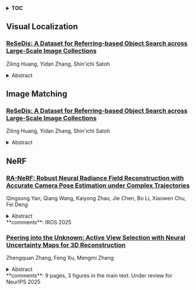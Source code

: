 <details>
  <summary><b>TOC</b></summary>
  <ol>
    <li><a href=#visual-localization>Visual Localization</a></li>
      <ul>
        <li><a href=#ReSeDis:-A-Dataset-for-Referring-based-Object-Search-across-Large-Scale-Image-Collections>ReSeDis: A Dataset for Referring-based Object Search across Large-Scale Image Collections</a></li>
      </ul>
    </li>
    <li><a href=#image-matching>Image Matching</a></li>
      <ul>
        <li><a href=#ReSeDis:-A-Dataset-for-Referring-based-Object-Search-across-Large-Scale-Image-Collections>ReSeDis: A Dataset for Referring-based Object Search across Large-Scale Image Collections</a></li>
      </ul>
    </li>
    <li><a href=#nerf>NeRF</a></li>
      <ul>
        <li><a href=#RA-NeRF:-Robust-Neural-Radiance-Field-Reconstruction-with-Accurate-Camera-Pose-Estimation-under-Complex-Trajectories>RA-NeRF: Robust Neural Radiance Field Reconstruction with Accurate Camera Pose Estimation under Complex Trajectories</a></li>
        <li><a href=#Peering-into-the-Unknown:-Active-View-Selection-with-Neural-Uncertainty-Maps-for-3D-Reconstruction>Peering into the Unknown: Active View Selection with Neural Uncertainty Maps for 3D Reconstruction</a></li>
      </ul>
    </li>
  </ol>
</details>

## Visual Localization  

### [ReSeDis: A Dataset for Referring-based Object Search across Large-Scale Image Collections](http://arxiv.org/abs/2506.15180)  
Ziling Huang, Yidan Zhang, Shin'ichi Satoh  
<details>  
  <summary>Abstract</summary>  
  <ol>  
    Large-scale visual search engines are expected to solve a dual problem at once: (i) locate every image that truly contains the object described by a sentence and (ii) identify the object's bounding box or exact pixels within each hit. Existing techniques address only one side of this challenge. Visual grounding yields tight boxes and masks but rests on the unrealistic assumption that the object is present in every test image, producing a flood of false alarms when applied to web-scale collections. Text-to-image retrieval excels at sifting through massive databases to rank relevant images, yet it stops at whole-image matches and offers no fine-grained localization. We introduce Referring Search and Discovery (ReSeDis), the first task that unifies corpus-level retrieval with pixel-level grounding. Given a free-form description, a ReSeDis model must decide whether the queried object appears in each image and, if so, where it is, returning bounding boxes or segmentation masks. To enable rigorous study, we curate a benchmark in which every description maps uniquely to object instances scattered across a large, diverse corpus, eliminating unintended matches. We further design a task-specific metric that jointly scores retrieval recall and localization precision. Finally, we provide a straightforward zero-shot baseline using a frozen vision-language model, revealing significant headroom for future study. ReSeDis offers a realistic, end-to-end testbed for building the next generation of robust and scalable multimodal search systems.  
  </ol>  
</details>  
  
  



## Image Matching  

### [ReSeDis: A Dataset for Referring-based Object Search across Large-Scale Image Collections](http://arxiv.org/abs/2506.15180)  
Ziling Huang, Yidan Zhang, Shin'ichi Satoh  
<details>  
  <summary>Abstract</summary>  
  <ol>  
    Large-scale visual search engines are expected to solve a dual problem at once: (i) locate every image that truly contains the object described by a sentence and (ii) identify the object's bounding box or exact pixels within each hit. Existing techniques address only one side of this challenge. Visual grounding yields tight boxes and masks but rests on the unrealistic assumption that the object is present in every test image, producing a flood of false alarms when applied to web-scale collections. Text-to-image retrieval excels at sifting through massive databases to rank relevant images, yet it stops at whole-image matches and offers no fine-grained localization. We introduce Referring Search and Discovery (ReSeDis), the first task that unifies corpus-level retrieval with pixel-level grounding. Given a free-form description, a ReSeDis model must decide whether the queried object appears in each image and, if so, where it is, returning bounding boxes or segmentation masks. To enable rigorous study, we curate a benchmark in which every description maps uniquely to object instances scattered across a large, diverse corpus, eliminating unintended matches. We further design a task-specific metric that jointly scores retrieval recall and localization precision. Finally, we provide a straightforward zero-shot baseline using a frozen vision-language model, revealing significant headroom for future study. ReSeDis offers a realistic, end-to-end testbed for building the next generation of robust and scalable multimodal search systems.  
  </ol>  
</details>  
  
  



## NeRF  

### [RA-NeRF: Robust Neural Radiance Field Reconstruction with Accurate Camera Pose Estimation under Complex Trajectories](http://arxiv.org/abs/2506.15242)  
Qingsong Yan, Qiang Wang, Kaiyong Zhao, Jie Chen, Bo Li, Xiaowen Chu, Fei Deng  
<details>  
  <summary>Abstract</summary>  
  <ol>  
    Neural Radiance Fields (NeRF) and 3D Gaussian Splatting (3DGS) have emerged as powerful tools for 3D reconstruction and SLAM tasks. However, their performance depends heavily on accurate camera pose priors. Existing approaches attempt to address this issue by introducing external constraints but fall short of achieving satisfactory accuracy, particularly when camera trajectories are complex. In this paper, we propose a novel method, RA-NeRF, capable of predicting highly accurate camera poses even with complex camera trajectories. Following the incremental pipeline, RA-NeRF reconstructs the scene using NeRF with photometric consistency and incorporates flow-driven pose regulation to enhance robustness during initialization and localization. Additionally, RA-NeRF employs an implicit pose filter to capture the camera movement pattern and eliminate the noise for pose estimation. To validate our method, we conduct extensive experiments on the Tanks\&Temple dataset for standard evaluation, as well as the NeRFBuster dataset, which presents challenging camera pose trajectories. On both datasets, RA-NeRF achieves state-of-the-art results in both camera pose estimation and visual quality, demonstrating its effectiveness and robustness in scene reconstruction under complex pose trajectories.  
  </ol>  
</details>  
**comments**: IROS 2025  
  
### [Peering into the Unknown: Active View Selection with Neural Uncertainty Maps for 3D Reconstruction](http://arxiv.org/abs/2506.14856)  
Zhengquan Zhang, Feng Xu, Mengmi Zhang  
<details>  
  <summary>Abstract</summary>  
  <ol>  
    Some perspectives naturally provide more information than others. How can an AI system determine which viewpoint offers the most valuable insight for accurate and efficient 3D object reconstruction? Active view selection (AVS) for 3D reconstruction remains a fundamental challenge in computer vision. The aim is to identify the minimal set of views that yields the most accurate 3D reconstruction. Instead of learning radiance fields, like NeRF or 3D Gaussian Splatting, from a current observation and computing uncertainty for each candidate viewpoint, we introduce a novel AVS approach guided by neural uncertainty maps predicted by a lightweight feedforward deep neural network, named UPNet. UPNet takes a single input image of a 3D object and outputs a predicted uncertainty map, representing uncertainty values across all possible candidate viewpoints. By leveraging heuristics derived from observing many natural objects and their associated uncertainty patterns, we train UPNet to learn a direct mapping from viewpoint appearance to uncertainty in the underlying volumetric representations. Next, our approach aggregates all previously predicted neural uncertainty maps to suppress redundant candidate viewpoints and effectively select the most informative one. Using these selected viewpoints, we train 3D neural rendering models and evaluate the quality of novel view synthesis against other competitive AVS methods. Remarkably, despite using half of the viewpoints than the upper bound, our method achieves comparable reconstruction accuracy. In addition, it significantly reduces computational overhead during AVS, achieving up to a 400 times speedup along with over 50\% reductions in CPU, RAM, and GPU usage compared to baseline methods. Notably, our approach generalizes effectively to AVS tasks involving novel object categories, without requiring any additional training.  
  </ol>  
</details>  
**comments**: 9 pages, 3 figures in the main text. Under review for NeurIPS 2025  
  
  



